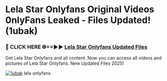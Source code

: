 # Lela Star Onlyfans Original Videos 0nlyFans Leaked - Files Updated! (1ubak)

<h3>🔴 CLICK HERE 🌐==►► <a href="https://tinyurl.com/4seja8ks" rel="nofollow">Lela Star Onlyfans Updated Files</a></h3>

Get Lela Star Onlyfans and all content. Now you can access all videos and pictures of Lela Star Onlyfans. New Updated Files 2025!

[![1ubak](https://i.imgur.com/EWjZXRe.gif)](https://tinyurl.com/4seja8ks)
lela onlyfans